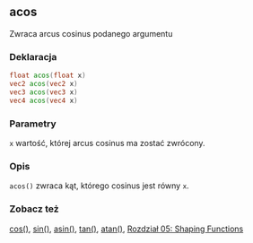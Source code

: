 ## acos
Zwraca arcus cosinus podanego argumentu

### Deklaracja
```glsl
float acos(float x)  
vec2 acos(vec2 x)  
vec3 acos(vec3 x)  
vec4 acos(vec4 x)
```

### Parametry
```x``` wartość, której arcus cosinus ma zostać zwrócony.

### Opis
```acos()``` zwraca kąt, którego cosinus jest równy ```x```.

<div class="simpleFunction" data="y = acos(x); "></div>

### Zobacz też
[cos()](/glossary/?lan=pl&search=cos), [sin()](/glossary/?lan=pl&search=sin), [asin()](/glossary/?lan=pl&search=asin), [tan()](/glossary/?lan=pl&search=tan), [atan()](/glossary/?lan=pl&search=atan), [Rozdział 05: Shaping Functions](/05/?lan=pl)